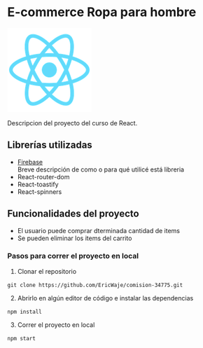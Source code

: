 # E-commerce Ropa para hombre

![](public/logo192.png)

Descripcion del proyecto del curso de React.

## Librerías utilizadas

-   [Firebase](https://firebase.google.com/)  
    Breve descripción de como o para qué utilicé está libreria
-   React-router-dom
-   React-toastify
-   React-spinners

## Funcionalidades del proyecto

-   El usuario puede comprar dterminada cantidad de items
-   Se pueden eliminar los items del carrito

### Pasos para correr el proyecto en local

1. Clonar el repositorio

```
git clone https://github.com/EricWaje/comision-34775.git
```

2. Abrirlo en algún editor de código e instalar las dependencias

```
npm install
```

3. Correr el proyecto en local

```
npm start
```
